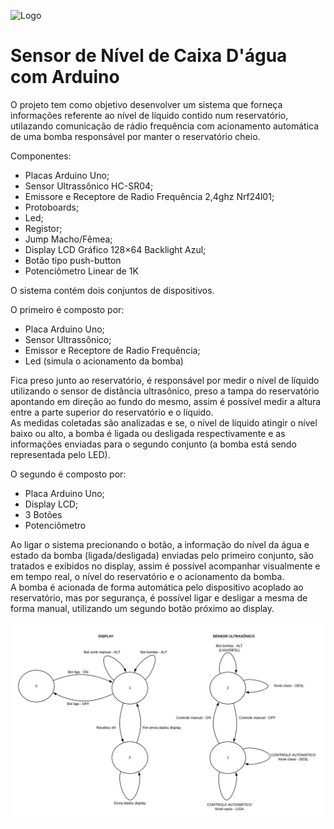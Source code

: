                             
![Logo](https://user-images.githubusercontent.com/40214038/63216360-4d2ae000-c10a-11e9-9053-66f0a1c93a1a.png)
# Sensor de Nível de Caixa D'água com Arduino

  O projeto tem como objetivo desenvolver um sistema que forneça informações referente ao nível de líquido contido num reservatório, utilazando comunicação de rádio frequência com acionamento automática de uma bomba responsável por manter o reservatório cheio.

Componentes:
- Placas Arduino Uno; 
- Sensor Ultrassônico HC-SR04;
- Emissore e Receptore de Radio Frequência 2,4ghz Nrf24l01;
- Protoboards;
- Led;
- Registor;
- Jump Macho/Fêmea;
- Display LCD Gráfico 128×64 Backlight Azul;
- Botão tipo push-button
- Potenciômetro Linear de 1K  

O sistema contém dois conjuntos de dispositivos.

O primeiro é composto por:
  - Placa Arduino Uno;
  - Sensor Ultrassônico;
  - Emissor e Receptore de Radio Frequência;
  - Led (simula o acionamento da bomba)
  
  <p>Fica preso junto ao reservatório, é responsável por medir o nível de líquido utilizando o sensor de distância ultrasônico, preso a tampa do reservatório apontando em direção ao fundo do mesmo, assim é possível medir a altura entre a parte superior do reservatório e o líquido.<br \> 
  As medidas coletadas são analizadas e se, o nível de líquido atingir o nível baixo ou alto, a bomba é ligada ou desligada respectivamente e as informações enviadas para o segundo conjunto (a bomba está sendo representada pelo LED).

O segundo é composto por:
  - Placa Arduino Uno;
  - Display LCD;
  - 3 Botões
  - Potenciômetro
  
 <p>Ao ligar o sistema precionando o botão, a informação do nível da água e estado da bomba (ligada/desligada) enviadas pelo primeiro conjunto, são tratados e exibidos no display, assim é possível acompanhar visualmente e em tempo real, o nível do reservatório e o acionamento da bomba.<br \>
  A bomba é acionada de forma automática pelo dispositivo acoplado ao reservatório, mas por segurança, é possível ligar e desligar a mesma de forma manual, utilizando um segundo botão próximo ao display.


![MaqEstadoLogo](https://github.com/AndreSalgueiro/SE/blob/master/Projeto%20Final/Medidor%20de%20Nivel%20Caixa%20Dagua/Maquina_Estado.png)
